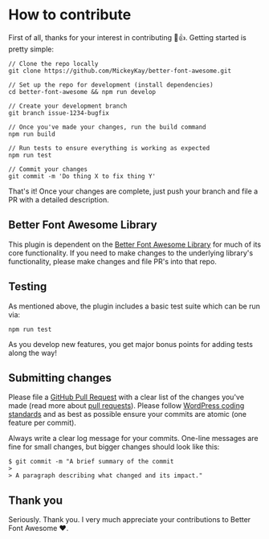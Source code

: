 # How to contribute

First of all, thanks for your interest in contributing 🎉👍. Getting started is pretty simple:

```
// Clone the repo locally
git clone https://github.com/MickeyKay/better-font-awesome.git

// Set up the repo for development (install dependencies)
cd better-font-awesome && npm run develop

// Create your development branch
git branch issue-1234-bugfix

// Once you've made your changes, run the build command
npm run build

// Run tests to ensure everything is working as expected
npm run test

// Commit your changes
git commit -m 'Do thing X to fix thing Y'
```

That's it! Once your changes are complete, just push your branch and file a PR with a detailed description.

## Better Font Awesome Library
This plugin is dependent on the [Better Font Awesome Library](https://github.com/MickeyKay/better-font-awesome-library) for much of its core functionality. If you need to make changes to the underlying library's functionality, please make changes and file PR's into that repo.

## Testing

As mentioned above, the plugin includes a basic test suite which can be run via:
```
npm run test
```

As you develop new features, you get major bonus points for adding tests along the way!

## Submitting changes

Please file a [GitHub Pull Request](https://github.com/MickeyKay/better-font-awesome/pull/new/master) with a clear list of the changes you've made (read more about [pull requests](http://help.github.com/pull-requests/)). Please follow [WordPress coding standards](https://make.wordpress.org/core/handbook/best-practices/coding-standards/) and as best as possible ensure your commits are atomic (one feature per commit).

Always write a clear log message for your commits. One-line messages are fine for small changes, but bigger changes should look like this:

    $ git commit -m "A brief summary of the commit
    >
    > A paragraph describing what changed and its impact."


## Thank you
Seriously. Thank you. I very much appreciate your contributions to Better Font Awesome ♥️.